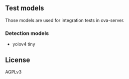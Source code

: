 ## Test models
Those models are used for integration tests in ova-server.

### Detection models
- yolov4 tiny

## License
AGPLv3
